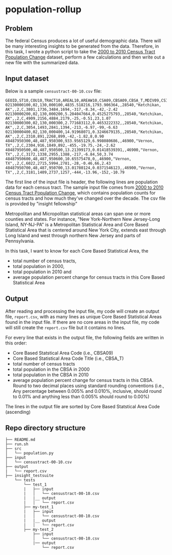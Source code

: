# population-rollup

## Problem
  
The federal Census produces a lot of useful demographic data. There will be many interesting insights to be generated from the data. Therefore, in this task, I wrote a python script to take the [2000 to 2010 Census Tract Population Change](https://www.census.gov/data/tables/time-series/dec/metro-micro/tract-change-00-10.html) dataset, perform a few calculations and then write out a new file with the summarized data.

## Input dataset

Below is a sample `censustract-00-10.csv` file: 
```
GEOID,ST10,COU10,TRACT10,AREAL10,AREAW10,CSA09,CBSA09,CBSA_T,MDIV09,CSI,COFLG,POP00,HU00,POP10,HU10,NPCHG,PPCHG,NHCHG,PHCHG
02130000100,02,130,000100,4835.518216,1793.906364,,28540,"Ketchikan, AK",,2,C,3801,1736,3484,1694,-317,-8.34,-42,-2.42
02130000200,02,130,000200,5.204047664,0.4525275793,,28540,"Ketchikan, AK",,2,C,4909,2156,4884,2179,-25,-0.51,23,1.07
02130000300,02,130,000300,2.771683112,0.4653222332,,28540,"Ketchikan, AK",,2,C,3054,1493,2841,1394,-213,-6.97,-99,-6.63
02130000400,02,130,000400,14.91968071,0.3246679135,,28540,"Ketchikan, AK",,2,C,2310,891,2268,899,-42,-1.82,8,0.90
48487950300,48,487,950300,933.9565129,6.998080686,,46900,"Vernon, TX",,2,C,2304,916,1849,892,-455,-19.75,-24,-2.62
48487950500,48,487,950500,13.21399173,0.01418539391,,46900,"Vernon, TX",,2,C,3172,1338,2955,1388,-217,-6.84,50,3.74
48487950600,48,487,950600,10.65575478,0,,46900,"Vernon, TX",,2,C,6022,2715,5994,2781,-28,-0.46,66,2.43
48487950700,48,487,950700,13.01780124,0.0371546123,,46900,"Vernon, TX",,2,C,3181,1409,2737,1257,-444,-13.96,-152,-10.79
```
The first line of the input file is header, the following lines are population data for each census tract. The sample input file comes from [2000 to 2010 Census Tract Population Change](https://www.census.gov/data/tables/time-series/dec/metro-micro/tract-change-00-10.html), which contains population counts for census tracts and how much they've changed over the decade. The csv file is provided by "insight fellowship"

Metropolitan and Micropolitan statistical areas can span one or more counties and states. For instance, "New York-Northern New Jersey-Long Island, NY-NJ-PA" is a Metropolitan Statistical Area and Core Based Statistical Area that is centered around New York City, extends east through Long Island and west through northern New Jersey and parts of Pennsylvania.

In this task, I want to know for each Core Based Statistical Area, the 
* total number of census tracts, 
* total population in 2000, 
* total population in 2010 and 
* average population percent change for census tracts in this Core Based Statistical Area


## Output

After reading and processing the input file, my code will create an output file, `report.csv`, with as many lines as unique Core Based Statistical Areas found in the input file. If there are no core areas in the input file, my code will still create the `report.csv` file but it contains no lines.

For every line that exists in the output file, the following fields are written in this order:
* Core Based Statstical Area Code (i.e., CBSA09)
* Core Based Statistical Area Code Title (i.e., CBSA_T)
* total number of census tracts
* total population in the CBSA in 2000
* total population in the CBSA in 2010
* average population percent change for census tracts in this CBSA. Round to two decimal places using standard rounding conventions (i.e., Any percentage between 0.005% and 0.010%, inclusive, should round to 0.01% and anything less than 0.005% should round to 0.00%)

The lines in the output file are sorted by Core Based Statstical Area Code (ascending)

## Repo directory structure

    ├── README.md
    ├── run.sh
    ├── src
    │   └── population.py
    ├── input
    │   └── censustract-00-10.csv 
    ├── output
    |   └── report.csv 
    ├── insight_testsuite
        └── tests
            └── test_1
            |   ├── input
            |   │   └── censustract-00-10.csv
            |   |__ output
            |   │   └── report.csv
            ├── my-test_1
            |   ├── input
            |   │   └── censustract-00-10.csv
            |   |__ output
            |   │   └── report.csv            
            ├── my-test_2
                ├── input
                │   └── censustract-00-10.csv
                |── output
                    └── report.csv

